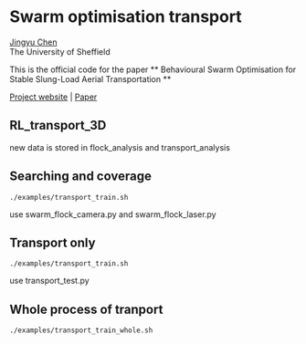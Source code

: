 # Swarm optimisation transport
[Jingyu Chen](https://www.researchgate.net/profile/Jingyu-Chen-20) <br>
The University of Sheffield <br>

This is the official code for the paper ** Behavioural Swarm Optimisation for Stable Slung-Load Aerial Transportation ** <br>

[Project website]() | [Paper](https://ieeexplore.ieee.org/document/10254023)

## RL_transport_3D
new data is stored in flock_analysis and transport_analysis

## Searching and coverage
```
./examples/transport_train.sh
```
use swarm_flock_camera.py and swarm_flock_laser.py
## Transport only
```
./examples/transport_train.sh
```
use transport_test.py

## Whole process of tranport
```
./examples/transport_train_whole.sh
```


